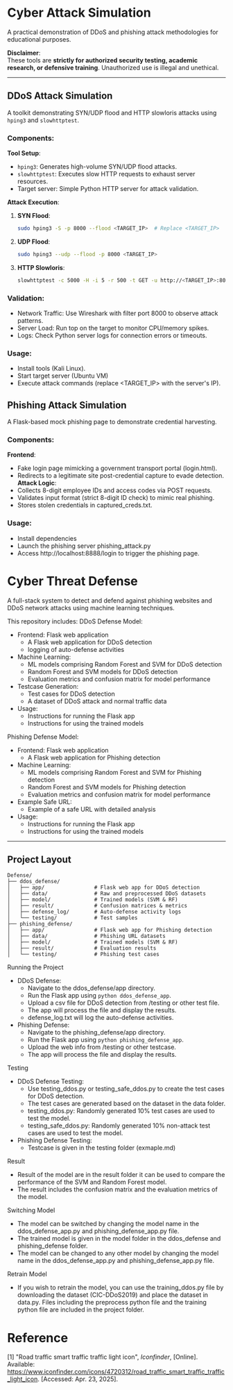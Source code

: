 # Cyber Attack Simulation  
A practical demonstration of DDoS and phishing attack methodologies for educational purposes.  

**Disclaimer**:  
These tools are **strictly for authorized security testing, academic research, or defensive training**. Unauthorized use is illegal and unethical.  

---

## DDoS Attack Simulation  
A toolkit demonstrating SYN/UDP flood and HTTP slowloris attacks using `hping3` and `slowhttptest`.  

### Components:  
**Tool Setup**:  
- `hping3`: Generates high-volume SYN/UDP flood attacks.  
- `slowhttptest`: Executes slow HTTP requests to exhaust server resources.  
- Target server: Simple Python HTTP server for attack validation. 

**Attack Execution**:  
1. **SYN Flood**:  
   ```bash  
   sudo hping3 -S -p 8000 --flood <TARGET_IP>  # Replace <TARGET_IP>
2. **UDP Flood**:
   ```bash  
   sudo hping3 --udp --flood -p 8000 <TARGET_IP>
3. **HTTP Slowloris**:
    ```bash  
   slowhttptest -c 5000 -H -i 5 -r 500 -t GET -u http://<TARGET_IP>:8000 -x 24 -p 10
 ### Validation:
- Network Traffic: Use Wireshark with filter port 8000 to observe attack patterns.
- Server Load: Run top on the target to monitor CPU/memory spikes.
- Logs: Check Python server logs for connection errors or timeouts.
 ### Usage:
 - Install tools (Kali Linux).
- Start target server (Ubuntu VM)
- Execute attack commands (replace <TARGET_IP> with the server's IP).



## Phishing Attack Simulation
A Flask-based mock phishing page to demonstrate credential harvesting.

### Components:  
**Frontend**:
- Fake login page mimicking a government transport portal (login.html). 
- Redirects to a legitimate site post-credential capture to evade detection.
**Attack Logic**:  
- Collects 8-digit employee IDs and access codes via POST requests.
- Validates input format (strict 8-digit ID check) to mimic real phishing.
- Stores stolen credentials in captured_creds.txt.
 ### Usage:
- Install dependencies
- Launch the phishing server phishing_attack.py
- Access http://localhost:8888/login to trigger the phishing page.

# Cyber Threat Defense

A full-stack system to detect and defend against phishing websites and DDoS network attacks using machine learning techniques.

This repository includes:
DDoS Defense Model:
- Frontend: Flask web application
  - A Flask web application for DDoS detection
  - logging of auto-defense activities
- Machine Learning:
  - ML models comprising Random Forest and SVM for DDoS detection
  - Random Forest and SVM models for DDoS detection
  - Evaluation metrics and confusion matrix for model performance
- Testcase Generation:
  - Test cases for DDoS detection
  - A dataset of DDoS attack and normal traffic data
- Usage:
  - Instructions for running the Flask app
  - Instructions for using the trained models


Phishing Defense Model:
- Frontend: Flask web application
  - A Flask web application for Phishing detection
- Machine Learning:
  - ML models comprising Random Forest and SVM for Phishing detection
  - Random Forest and SVM models for Phishing detection
  - Evaluation metrics and confusion matrix for model performance
- Example Safe URL:
  - Example of a safe URL with detailed analysis
- Usage:
  - Instructions for running the Flask app
  - Instructions for using the trained models
---

## Project Layout

```
Defense/
├── ddos_defense/
│   ├── app/                # Flask web app for DDoS detection
│   ├── data/               # Raw and preprocessed DDoS datasets
│   ├── model/              # Trained models (SVM & RF)
│   ├── result/             # Confusion matrices & metrics
│   ├── defense_log/        # Auto-defense activity logs
│   └── testing/            # Test samples
├── phishing_defense/
│   ├── app/                # Flask web app for Phishing detection
│   ├── data/               # Phishing URL datasets
│   ├── model/              # Trained models (SVM & RF)
│   ├── result/             # Evaluation results
│   └── testing/            # Phishing test cases
```

Running the Project
- DDoS Defense:
  - Navigate to the ddos_defense/app directory.
  - Run the Flask app using `python ddos_defense_app`.
  - Upload a csv file for DDoS detection from /testing or other test file.
  - The app will process the file and display the results.
  - defense_log.txt will log the auto-defense activities.
- Phishing Defense:
  - Navigate to the phishing_defense/app directory.
  - Run the Flask app using `python phishing_defense_app`.
  - Upload the web info from /testing or other testcase.
  - The app will process the file and display the results.

Testing
- DDoS Defense Testing:
  - Use testing_ddos.py or testing_safe_ddos.py to create the test cases for DDoS detection. 
  - The test cases are generated based on the dataset in the data folder.
  - testing_ddos.py: Randomly generated 10% test cases are used to test the model.
  - testing_safe_ddos.py: Randomly generated 10% non-attack test cases are used to test the model.
- Phishing Defense Testing:
  - Testcase is given in the testing folder (exmaple.md)

Result
  - Result of the model are in the result folder it can be used to compare the performance of the SVM and Random Forest model.
  - The result includes the confusion matrix and the evaluation metrics of the model.

Switching Model
  - The model can be switched by changing the model name in the ddos_defense_app.py and phishing_defense_app.py file.
  - The trained model is given in the model folder in the ddos_defense and phishing_defense folder.
  - The model can be changed to any other model by changing the model name in the ddos_defense_app.py and phishing_defense_app.py file.

Retrain Model 
  - If you wish to retrain the model, you can use the training_ddos.py file by downloading the 
  dataset (CIC-DDoS2019) and place the dataset in data.py.
  Files including the preprocess python file and the training python file are included in the project folder.
# Reference
[1] "Road traffic smart traffic traffic light icon", *Iconfinder*, [Online]. Available: https://www.iconfinder.com/icons/4720312/road_traffic_smart_traffic_traffic_light_icon. [Accessed: Apr. 23, 2025].

